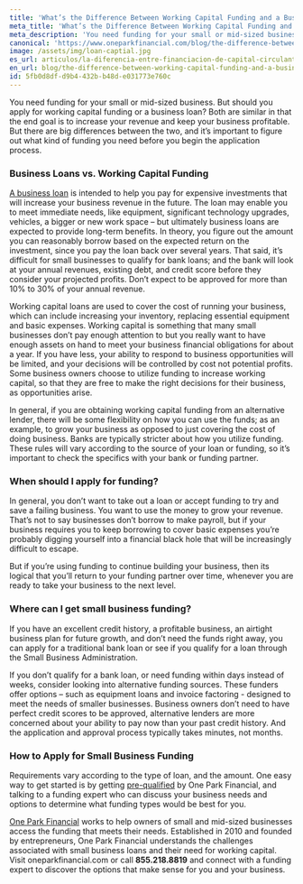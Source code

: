 ```yaml
---
title: 'What’s the Difference Between Working Capital Funding and a Business Loan?'
meta_title: 'What’s the Difference Between Working Capital Funding and a Business Loan?'
meta_description: 'You need funding for your small or mid-sized business. But should you apply for working capital funding or a business loan? Both are similar in that the end goal is to increase your revenue and keep your business profitable. But there are big differences between the two, and it’s important to figure out what kind of funding you need before you begin the application process.'
canonical: 'https://www.oneparkfinancial.com/blog/the-difference-between-working-capital-funding-and-a-business-loan'
image: /assets/img/loan-captial.jpg
es_url: articulos/la-diferencia-entre-financiacion-de-capital-circulante-y-prestamo-comercial
en_url: blog/the-difference-between-working-capital-funding-and-a-business-loan
id: 5fb0d8df-d9b4-432b-b48d-e031773e760c
---
```

You need funding for your small or mid-sized business. But should you apply for working capital funding or a business loan? Both are similar in that the end goal is to increase your revenue and keep your business profitable. But there are big differences between the two, and it’s important to figure out what kind of funding you need before you begin the application process. 

### Business Loans vs. Working Capital Funding

[A business loan](https://www.oneparkfinancial.com/blog/how-a-merchant-cash-advance-can-help-you-scale-faster-than-a-loan) is intended to help you pay for expensive investments that will increase your business revenue in the future. The loan may enable you to meet immediate needs, like equipment, significant technology upgrades, vehicles, a bigger or new work space – but ultimately business loans are expected to provide long-term benefits. In theory, you figure out the amount you can reasonably borrow based on the expected return on the investment, since you pay the loan back over several years. That said, it’s difficult for small businesses to qualify for bank loans; and the bank will look at your annual revenues, existing debt, and credit score before they consider your projected profits. Don’t expect to be approved for more than 10% to 30% of your annual revenue.

Working capital loans are used to cover the cost of running your business, which can include increasing your inventory, replacing essential equipment and basic expenses. Working capital is something that many small businesses don’t pay enough attention to but you really want to have enough assets on hand to meet your business financial obligations for about a year. If you have less, your ability to respond to business opportunities will be limited, and your decisions will be controlled by cost not potential profits. Some business owners choose to utilize funding to increase working capital, so that they are free to make the right decisions for their business, as opportunities arise.

 In general, if you are obtaining working capital funding from an alternative lender, there will be some flexibility on how you can use the funds; as an example, to grow your business as opposed to just covering the cost of doing business. Banks are typically stricter about how you utilize funding. These rules will vary according to the source of your loan or funding, so it’s important to check the specifics with your bank or funding partner. 
 
### When should I apply for funding?

In general, you don’t want to take out a loan or accept funding to try and save a failing business. You want to use the money to grow your revenue. That’s not to say businesses don’t borrow to make payroll, but if your business requires you to keep borrowing to cover basic expenses you’re probably digging yourself into a financial black hole that will be increasingly difficult to escape.

But if you’re using funding to continue building your business, then its logical that you’ll return to your funding partner over time, whenever you are ready to take your business to the next level. 

### Where can I get small business funding?

If you have an excellent credit history, a profitable business, an airtight business plan for future growth, and don’t need the funds right away, you can apply for a traditional bank loan or see if you qualify for a loan through the Small Business Administration. 

If you don’t qualify for a bank loan, or need funding within days instead of weeks, consider looking into alternative funding sources. These funders offer options – such as equipment loans and invoice factoring - designed to meet the needs of smaller businesses. Business owners don’t need to have perfect credit scores to be approved, alternative lenders are more concerned about your ability to pay now than your past credit history. And the application and approval process typically takes minutes, not months.

### How to Apply for Small Business Funding

Requirements vary according to the type of loan, and the amount. One easy way to get started is by getting [pre-qualified](https://www.oneparkfinancial.com/pre-qualification) by One Park Financial, and talking to a funding expert who can discuss your business needs and options to determine what funding types would be best for you.

[One Park Financial](https://www.oneparkfinancial.com/faq) works to help owners of small and mid-sized businesses access the funding that meets their needs. Established in 2010 and founded by entrepreneurs, One Park Financial understands the challenges associated with small business loans and their need for working capital. Visit oneparkfinancial.com or call **855.218.8819** and connect with a funding expert to discover the options that make sense for you and your business.